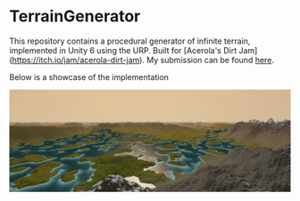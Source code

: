 # TerrainGenerator
This repository contains a procedural generator of infinite terrain, implemented in Unity 6 using the URP. Built for [Acerola's Dirt Jam] (https://itch.io/jam/acerola-dirt-jam).
My submission can be found [here](https://mobaster.itch.io/procedural-terrain-generator).

Below is a showcase of the implementation

[![Watch the video](https://github.com/GuglielmoMazzesiDaniele/ProceduralTerrain/blob/main/Jam%20Submission%20Photos/Water.png)](https://www.youtube.com/watch?v=noWANu9wKBg&ab_channel=GuglielmoMazzesi)
